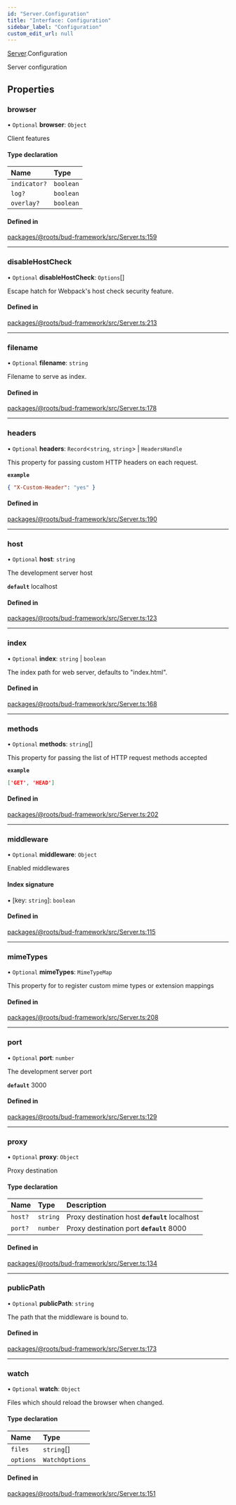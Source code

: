 ```yaml
---
id: "Server.Configuration"
title: "Interface: Configuration"
sidebar_label: "Configuration"
custom_edit_url: null
---
```


[Server](../modules/Server.md).Configuration

Server configuration

## Properties

### browser

• `Optional` **browser**: `Object`

Client features

#### Type declaration

| Name | Type |
| :------ | :------ |
| `indicator?` | `boolean` |
| `log?` | `boolean` |
| `overlay?` | `boolean` |

#### Defined in

[packages/@roots/bud-framework/src/Server.ts:159](https://github.com/roots/bud/blob/f85a5e1be/packages/@roots/bud-framework/src/Server.ts#L159)

___

### disableHostCheck

• `Optional` **disableHostCheck**: `Options`[]

Escape hatch for Webpack's host check security feature.

#### Defined in

[packages/@roots/bud-framework/src/Server.ts:213](https://github.com/roots/bud/blob/f85a5e1be/packages/@roots/bud-framework/src/Server.ts#L213)

___

### filename

• `Optional` **filename**: `string`

Filename to serve as index.

#### Defined in

[packages/@roots/bud-framework/src/Server.ts:178](https://github.com/roots/bud/blob/f85a5e1be/packages/@roots/bud-framework/src/Server.ts#L178)

___

### headers

• `Optional` **headers**: `Record`<`string`, `string`\> \| `HeadersHandle`

This property for  passing  custom
HTTP headers on each request.

**`example`**

```json
{ "X-Custom-Header": "yes" }
```

#### Defined in

[packages/@roots/bud-framework/src/Server.ts:190](https://github.com/roots/bud/blob/f85a5e1be/packages/@roots/bud-framework/src/Server.ts#L190)

___

### host

• `Optional` **host**: `string`

The development server host

**`default`** localhost

#### Defined in

[packages/@roots/bud-framework/src/Server.ts:123](https://github.com/roots/bud/blob/f85a5e1be/packages/@roots/bud-framework/src/Server.ts#L123)

___

### index

• `Optional` **index**: `string` \| `boolean`

The index path for web server, defaults to "index.html".

#### Defined in

[packages/@roots/bud-framework/src/Server.ts:168](https://github.com/roots/bud/blob/f85a5e1be/packages/@roots/bud-framework/src/Server.ts#L168)

___

### methods

• `Optional` **methods**: `string`[]

This property for  passing  the
list of HTTP request methods accepted

**`example`**

```json
['GET', 'HEAD']
```

#### Defined in

[packages/@roots/bud-framework/src/Server.ts:202](https://github.com/roots/bud/blob/f85a5e1be/packages/@roots/bud-framework/src/Server.ts#L202)

___

### middleware

• `Optional` **middleware**: `Object`

Enabled middlewares

#### Index signature

▪ [key: `string`]: `boolean`

#### Defined in

[packages/@roots/bud-framework/src/Server.ts:115](https://github.com/roots/bud/blob/f85a5e1be/packages/@roots/bud-framework/src/Server.ts#L115)

___

### mimeTypes

• `Optional` **mimeTypes**: `MimeTypeMap`

This property for  to register custom
mime types or extension mappings

#### Defined in

[packages/@roots/bud-framework/src/Server.ts:208](https://github.com/roots/bud/blob/f85a5e1be/packages/@roots/bud-framework/src/Server.ts#L208)

___

### port

• `Optional` **port**: `number`

The development server port

**`default`** 3000

#### Defined in

[packages/@roots/bud-framework/src/Server.ts:129](https://github.com/roots/bud/blob/f85a5e1be/packages/@roots/bud-framework/src/Server.ts#L129)

___

### proxy

• `Optional` **proxy**: `Object`

Proxy destination

#### Type declaration

| Name | Type | Description |
| :------ | :------ | :------ |
| `host?` | `string` | Proxy destination host  **`default`** localhost |
| `port?` | `number` | Proxy destination port  **`default`** 8000 |

#### Defined in

[packages/@roots/bud-framework/src/Server.ts:134](https://github.com/roots/bud/blob/f85a5e1be/packages/@roots/bud-framework/src/Server.ts#L134)

___

### publicPath

• `Optional` **publicPath**: `string`

The path that the middleware is bound to.

#### Defined in

[packages/@roots/bud-framework/src/Server.ts:173](https://github.com/roots/bud/blob/f85a5e1be/packages/@roots/bud-framework/src/Server.ts#L173)

___

### watch

• `Optional` **watch**: `Object`

Files which should reload the browser when changed.

#### Type declaration

| Name | Type |
| :------ | :------ |
| `files` | `string`[] |
| `options` | `WatchOptions` |

#### Defined in

[packages/@roots/bud-framework/src/Server.ts:151](https://github.com/roots/bud/blob/f85a5e1be/packages/@roots/bud-framework/src/Server.ts#L151)
